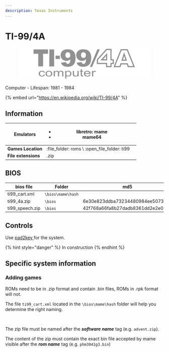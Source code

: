 ```yaml
---
description: Texas Instruments
---
```


# TI-99/4A

<figure><img src="https://raw.githubusercontent.com/fabricecaruso/es-theme-carbon/52ff37c9e265587d006945a2ba695b5a962b3a3d/art/logos/ti99.svg" alt=""><figcaption></figcaption></figure>

Computer - Lifespan: 1981 - 1984

{% embed url="https://en.wikipedia.org/wiki/TI-99/4A" %}

## Information

| **Emulators**       | <ul><li>libretro: mame</li><li>mame64</li></ul> |   |
| ------------------- | ----------------------------------------------- | - |
| **Games Location**  | :file\_folder: roms \ :open\_file\_folder: ti99 |   |
| **File extensions** | .zip                                            |   |

## BIOS

| bios file        | Folder            | md5                              |
| ---------------- | ----------------- | -------------------------------- |
| ti99\_cart.xml   | `\bios\mame\hash` |                                  |
| ti99\_4a.zip     | `\bios`           | 6e30e823ddba73234480984ee50730c1 |
| ti99\_speech.zip | `\bios`           | 42f768a66fa8b27dadb8361dd2e2e012 |

## Controls

Use [pad2key ](../../controllers/pad2key.md)for the system.

{% hint style="danger" %}
In construction
{% endhint %}

## Specific system information

### Adding games

ROMs need to be in .zip format and contain .bin files, ROMs in .rpk format will not.

The file `ti99_cart.xml` located in the `\bios\mame\hash` folder will help you determine the right naming.

<figure><img src="https://i.imgur.com/g53j20M.png" alt=""><figcaption></figcaption></figure>

The zip file must be named after the _**software name**_ tag (e.g. `advent.zip`).

The content of the zip must contain the exact bin file accepted by mame visible after the _**rom name**_ tag (e.g. `phm3041g3.bin`)
